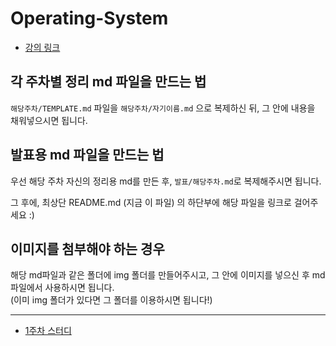 # Operating-System

- [강의 링크](http://www.kocw.net/home/search/kemView.do?kemId=1046323)

## 각 주차별 정리 md 파일을 만드는 법

`해당주차/TEMPLATE.md` 파일을 `해당주차/자기이름.md` 으로 복제하신 뒤, 그 안에 내용을 채워넣으시면 됩니다.

## 발표용 md 파일을 만드는 법

우선 해당 주차 자신의 정리용 md를 만든 후, `발표/해당주차.md`로 복제해주시면 됩니다.

그 후에, 최상단 README.md (지금 이 파일) 의 하단부에 해당 파일을 링크로 걸어주세요 :)

## 이미지를 첨부해야 하는 경우

해당 md파일과 같은 폴더에 img 폴더를 만들어주시고, 그 안에 이미지를 넣으신 후 md 파일에서 사용하시면 됩니다.  
(이미 img 폴더가 있다면 그 폴더를 이용하시면 됩니다!)

---

- [1주차 스터디](./발표/1주차.md)
